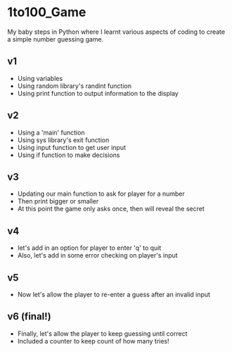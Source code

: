 # 1to100_Game
My baby steps in Python where I learnt various aspects of coding to create a simple number guessing game.

## v1
- Using variables
- Using random library's randint function
- Using print function to output information to the display

## v2
- Using a 'main' function
- Using sys library's exit function
- Using input function to get user input
- Using if function to make decisions

## v3
- Updating our main function to ask for player for a number
- Then print bigger or smaller
- At this point the game only asks once, then will reveal the secret

## v4
- let's add in an option for player to enter 'q' to quit
- Also, let's add in some error checking on player's input

## v5
- Now let's allow the player to re-enter a guess after an invalid input

## v6 (final!)
- Finally, let's allow the player to keep guessing until correct
- Included a counter to keep count of how many tries!

